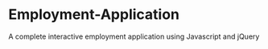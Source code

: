 # Employment-Application
 A complete interactive employment application using Javascript and jQuery
